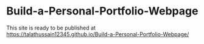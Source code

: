 # Build-a-Personal-Portfolio-Webpage
This site is ready to be published at https://talathussain12345.github.io/Build-a-Personal-Portfolio-Webpage/
